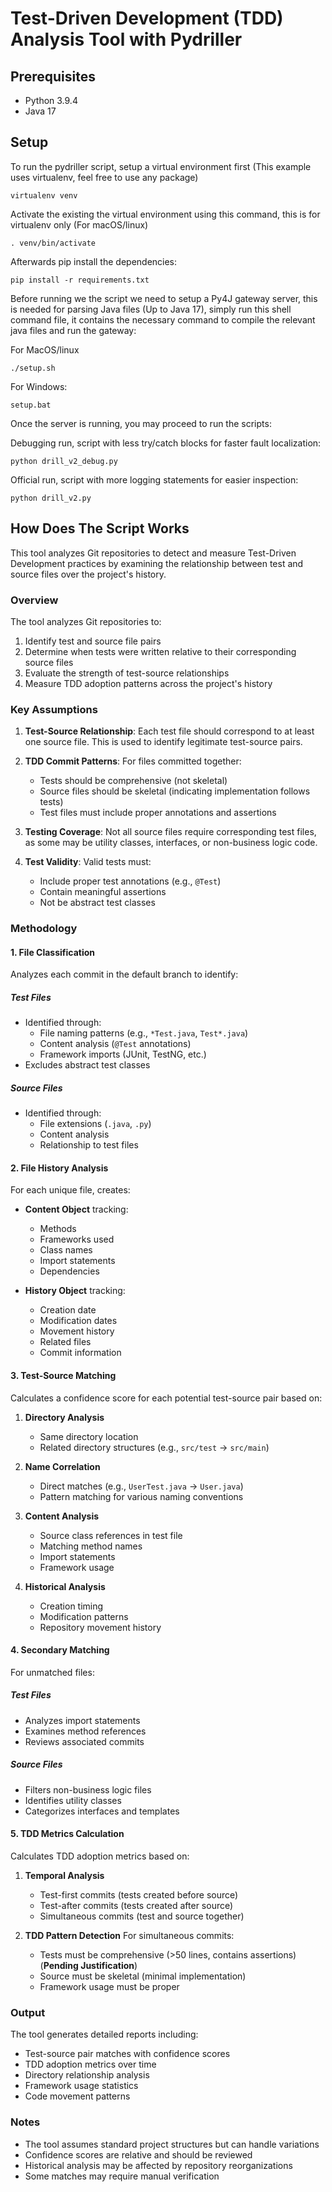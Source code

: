 # Test-Driven Development (TDD) Analysis Tool with Pydriller

## Prerequisites

- Python 3.9.4
- Java 17

## Setup

To run the pydriller script, setup a virtual environment first (This example uses virtualenv, feel free to use any package)

```
virtualenv venv 
```

Activate the existing the virtual environment using this command, this is for virtualenv only (For macOS/linux)

```
. venv/bin/activate  
```


Afterwards pip install the dependencies:

```
pip install -r requirements.txt 
```

Before running we the script we need to setup a Py4J gateway server, this is needed for parsing Java files (Up to Java 17), simply run this shell command file, it contains the necessary command to compile the relevant java files and run the gateway:

For MacOS/linux
```
./setup.sh 
```

For Windows:
```
setup.bat
```
Once the server is running, you may proceed to run the scripts:

Debugging run, script with less try/catch blocks for faster fault localization:
```
python drill_v2_debug.py
```

Official run, script with more logging statements for easier inspection:
```
python drill_v2.py
```


## How Does The Script Works

This tool analyzes Git repositories to detect and measure Test-Driven Development practices by examining the relationship between test and source files over the project's history.

### Overview

The tool analyzes Git repositories to:
1. Identify test and source file pairs
2. Determine when tests were written relative to their corresponding source files
3. Evaluate the strength of test-source relationships
4. Measure TDD adoption patterns across the project's history

### Key Assumptions

1. **Test-Source Relationship**: Each test file should correspond to at least one source file. This is used to identify legitimate test-source pairs.

2. **TDD Commit Patterns**: For files committed together:
   - Tests should be comprehensive (not skeletal)
   - Source files should be skeletal (indicating implementation follows tests)
   - Test files must include proper annotations and assertions

3. **Testing Coverage**: Not all source files require corresponding test files, as some may be utility classes, interfaces, or non-business logic code.

4. **Test Validity**: Valid tests must:
   - Include proper test annotations (e.g., `@Test`)
   - Contain meaningful assertions
   - Not be abstract test classes

### Methodology

#### 1. File Classification

Analyzes each commit in the default branch to identify:

##### Test Files
- Identified through:
  - File naming patterns (e.g., `*Test.java`, `Test*.java`)
  - Content analysis (`@Test` annotations)
  - Framework imports (JUnit, TestNG, etc.)
- Excludes abstract test classes

##### Source Files
- Identified through:
  - File extensions (`.java`, `.py`)
  - Content analysis
  - Relationship to test files

#### 2. File History Analysis

For each unique file, creates:

- **Content Object** tracking:
  - Methods
  - Frameworks used
  - Class names
  - Import statements
  - Dependencies

- **History Object** tracking:
  - Creation date
  - Modification dates
  - Movement history
  - Related files
  - Commit information

#### 3. Test-Source Matching

Calculates a confidence score for each potential test-source pair based on:

1. **Directory Analysis**
   - Same directory location
   - Related directory structures (e.g., `src/test` → `src/main`)

2. **Name Correlation**
   - Direct matches (e.g., `UserTest.java` → `User.java`)
   - Pattern matching for various naming conventions

3. **Content Analysis**
   - Source class references in test file
   - Matching method names
   - Import statements
   - Framework usage

4. **Historical Analysis**
   - Creation timing
   - Modification patterns
   - Repository movement history

#### 4. Secondary Matching

For unmatched files:

##### Test Files
- Analyzes import statements
- Examines method references
- Reviews associated commits

##### Source Files
- Filters non-business logic files
- Identifies utility classes
- Categorizes interfaces and templates

#### 5. TDD Metrics Calculation

Calculates TDD adoption metrics based on:

1. **Temporal Analysis**
   - Test-first commits (tests created before source)
   - Test-after commits (tests created after source)
   - Simultaneous commits (test and source together)

2. **TDD Pattern Detection**
For simultaneous commits:
   - Tests must be comprehensive (>50 lines, contains assertions) (**Pending Justification**)
   - Source must be skeletal (minimal implementation)
   - Framework usage must be proper

### Output

The tool generates detailed reports including:

- Test-source pair matches with confidence scores
- TDD adoption metrics over time
- Directory relationship analysis
- Framework usage statistics
- Code movement patterns

### Notes

- The tool assumes standard project structures but can handle variations
- Confidence scores are relative and should be reviewed
- Historical analysis may be affected by repository reorganizations
- Some matches may require manual verification